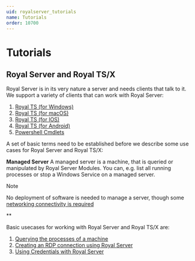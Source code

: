 ```yaml
---
uid: royalserver_tutorials
name: Tutorials
order: 10700
---
```

# Tutorials

## Royal Server and Royal TS/X

Royal Server is in its very nature a server and needs clients that talk to it. We support a variety of clients that can work with Royal Server:
1. [Royal TS (for Windows)](https://www.royalapps.com/ts/win/features)
2. [Royal TS (for macOS)](https://www.royalapps.com/ts/mac/features)
3. [Royal TS (for IOS)](https://www.royalapps.com/ts/ios/features)
3. [Royal TS (for Android)](https://www.royalapps.com/ts/android/features)
4. [Powershell Cmdlets](xref:scripting_serverps)

A set of basic terms need to be established before we describe some use cases for Royal Server and Royal TS/X:

**Managed Server**
A managed server is a machine, that is queried or manipulated by Royal Server Modules. You can, e.g. list all running processes or stop a Windows Service on a managed server. 

> [!NOTE]
> No deployment of software is needed to manage a server, though some [networking connectivity is required](xref:royalserver_advanced_management_scripts_prepare)

**

Basic usecases for working with Royal Server and Royal TS/X are:
1. [Querying the processes of a machine](xref:royalserver_tutorials_querying-processes)
2. [Creating an RDP connection using Royal Server](xref:royalserver_tutorials_creating-an-rdp-connection-using-royal-server)
3. [Using Credentials with Royal Server](xref:royalserver_tutorials_using-credentials)